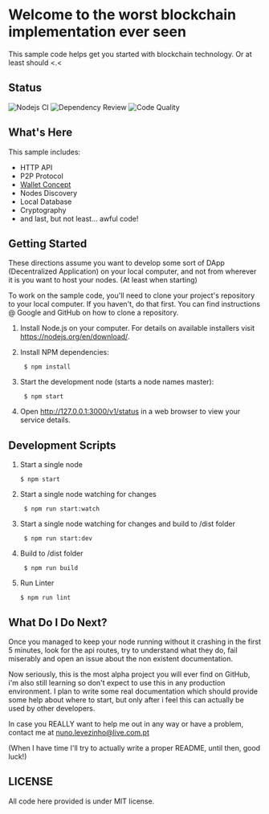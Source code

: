 Welcome to the worst blockchain implementation ever seen
==============================================

This sample code helps get you started with blockchain technology. Or at least should <.<

Status
-----------
![Nodejs CI](https://github.com/woozchucky/pau/actions/workflows/node.js.yml/badge.svg)
![Dependency Review](https://github.com/woozchucky/pau/actions/workflows/dependency-review.yml/badge.svg)
![Code Quality](https://github.com/woozchucky/pau/actions/workflows/codeql.yml/badge.svg)

What's Here
-----------

This sample includes:

* HTTP API
* P2P Protocol
* [Wallet Concept](docs/blockchain/wallet/README.md)
* Nodes Discovery
* Local Database
* Cryptography
* and last, but not least... awful code!


Getting Started
---------------

These directions assume you want to develop some sort of DApp (Decentralized Application) on your local computer, and not
from wherever it is you want to host your nodes. (At least when starting)

To work on the sample code, you'll need to clone your project's repository to your
local computer. If you haven't, do that first. You can find instructions @ Google and GitHub on how to clone a repository.

1. Install Node.js on your computer.  For details on available installers visit
   https://nodejs.org/en/download/.

2. Install NPM dependencies:

        $ npm install

3. Start the development node (starts a node names master):

        $ npm start

4. Open http://127.0.0.1:3000/v1/status in a web browser to view your service details.


Development Scripts
-------------------

1. Start a single node

       $ npm start

2. Start a single node watching for changes

        $ npm run start:watch

3. Start a single node watching for changes and build to /dist folder

        $ npm run start:dev

4. Build to /dist folder

        $ npm run build

5. Run Linter
    
       $ npm run lint

What Do I Do Next?
------------------

Once you managed to keep your node running without it crashing in the first 5 minutes,
look for the api routes, try to understand what they do, fail miserably and open an issue about the non existent documentation.

Now seriously, this is the most alpha project you will ever find on GitHub, i'm also still learning so don't expect to use this in any production environment.
I plan to write some real documentation which should provide some help about where to start, but only after i feel this can actually be used by other developers.

In case you REALLY want to help me out in any way or have a problem, contact me at nuno.levezinho@live.com.pt

(When I have time I'll try to actually write a proper README, until then, good luck!)

LICENSE
------------------
All code here provided is under MIT license.
